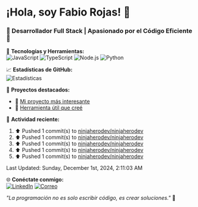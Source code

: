 # ¡Hola, soy Fabio Rojas! 👋

### 🌟 Desarrollador Full Stack | Apasionado por el Código Eficiente 🌟

🔧 **Tecnologías y Herramientas:**  
![JavaScript](https://img.shields.io/badge/-JavaScript-F7DF1E?style=flat-square&logo=javascript&logoColor=black)
![TypeScript](https://img.shields.io/badge/-TypeScript-3178C6?style=flat-square&logo=typescript&logoColor=white)
![Node.js](https://img.shields.io/badge/-Node.js-339933?style=flat-square&logo=node.js&logoColor=white)
![Python](https://img.shields.io/badge/-Python-3776AB?style=flat-square&logo=python&logoColor=white)

📈 **Estadísticas de GitHub:**  
![Estadísticas](https://github-readme-stats.vercel.app/api?username=ninjaherodev&show_icons=true&theme=radical)

🚀 **Proyectos destacados:**  
- 🔗 [Mi proyecto más interesante](https://github.com/ninjaherodev/awesome-project)  
- 🔗 [Herramienta útil que creé](https://github.com/ninjaherodev/useful-tool)

👟 **Actividad reciente:**  
<!--RECENT_ACTIVITY:start-->
1. ⬆️ Pushed 1 commit(s) to [ninjaherodev/ninjaherodev](https://github.com/ninjaherodev/ninjaherodev)<br>
2. ⬆️ Pushed 1 commit(s) to [ninjaherodev/ninjaherodev](https://github.com/ninjaherodev/ninjaherodev)<br>
3. ⬆️ Pushed 1 commit(s) to [ninjaherodev/ninjaherodev](https://github.com/ninjaherodev/ninjaherodev)<br>
4. ⬆️ Pushed 1 commit(s) to [ninjaherodev/ninjaherodev](https://github.com/ninjaherodev/ninjaherodev)<br>
5. ⬆️ Pushed 1 commit(s) to [ninjaherodev/ninjaherodev](https://github.com/ninjaherodev/ninjaherodev)<br>
<!--RECENT_ACTIVITY:end-->
<!--RECENT_ACTIVITY:last_update-->
Last Updated: Sunday, December 1st, 2024, 2:11:03 AM
<!--RECENT_ACTIVITY:last_update_end-->

🌐 **Conéctate conmigo:**  
[![LinkedIn](https://img.shields.io/badge/-LinkedIn-blue?style=flat-square&logo=linkedin&logoColor=white)](https://www.linkedin.com/in/fabio-a-rojas-martha-78ab6b29/)
[![Correo](https://img.shields.io/badge/-fabiorojas7@gmail.com-D14836?style=flat-square&logo=gmail&logoColor=white)](mailto:fabiorojas7@gmail.com)

_"La programación no es solo escribir código, es crear soluciones."_ 🚀


<!---
ninjaherodev/ninjaherodev is a ✨ special ✨ repository because its `README.md` (this file) appears on your GitHub profile.
You can click the Preview link to take a look at your changes.
--->
